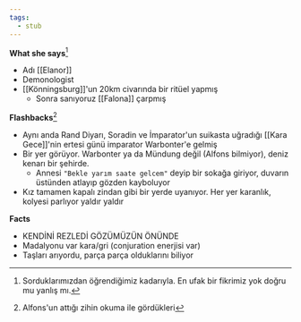 ```yaml
---
tags:
  - stub
---  
```

  
**What she says**[^1]  
  
- Adı [[Elanor]]  
- Demonologist  
- [[Könningsburg]]'un 20km civarında bir ritüel yapmış  
	- Sonra sanıyoruz [[Falona]] çarpmış  
  
**Flashbacks**[^2]  
  
- Aynı anda Rand Diyarı, Soradin ve İmparator'un suikasta uğradığı [[Kara Gece]]'nin ertesi günü imparator Warbonter'e gelmiş  
- Bir yer görüyor. Warbonter ya da Mündung değil (Alfons bilmiyor), deniz kenarı bir şehirde.  
	- Annesi `"Bekle yarım saate gelcem"` deyip bir sokağa giriyor, duvarın üstünden atlayıp gözden kayboluyor  
- Kız tamamen kapalı zindan gibi bir yerde uyanıyor. Her yer karanlık, kolyesi parlıyor yaldır yaldır  
  
**Facts**  
  
- KENDİNİ REZLEDİ GÖZÜMÜZÜN ÖNÜNDE  
- Madalyonu var kara/gri (conjuration enerjisi var)  
- Taşları arıyordu, parça parça olduklarını biliyor  
  
[^1]:  Sorduklarımızdan öğrendiğimiz kadarıyla. En ufak bir fikrimiz yok doğru mu yanlış mı.  
[^2]: Alfons'un attığı zihin okuma ile gördükleri